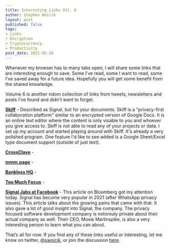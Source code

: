 ```yaml
---
title: Interesting Links Vol. 6
author: Stephen Woicik
layout: post
published: false
tags:
- Links
- Encryption
- Cryptocurrency
- Productivity
post_date: 2021-05-28
---
```

Whenever my browser has to many tabs open, I will share some links that are interesting enough to save. Some I’ve read, some I want to read, some I’ve saved away for a future idea. Hopefully you will get some benefit from the shared knowledge.

Volume 6 is another ndom collection of links from tweets, newsletters and posts I've found and didn't want to forget. 

**[Skiff](https://skiff.org/)** - Described as Signal, but for your documents. Skiff is a "privacy-first collaboration platform" similar to an encrypted version of Google Docs. It is an online text editor where the content is only visable to you and whoever you give access to. Skiff is not able to read any of your projects or data. I set up my account and started playing around with Skiff. It's already a very polished program. One feature I'd like to see added is a Google Sheet/Excel type document support (outside of just text). 

**[CrossClave](https://spideroak.com/crossclave/)** -

**[mmm.page](https://build.mmm.page)** -  

**[Bankless HQ](https://newsletter.banklesshq.com/p/-guide-1-starting-with-bankless)** - 

**[Too Much Focus](https://www.npr.org/2021/03/21/979183329/too-much-focusing-is-draining-heres-a-better-strategy)** - 

**[Signal Jabs at Facebook](https://www.bloomberg.com/news/articles/2021-05-28/signal-app-is-surging-in-popularity-and-hitting-growing-pains)** - This article on Bloomberg got my attention today. Signal has become very popular in 2021 (after WhatsApp privacy issues). This article talks about the growing pains that came with that. It also gave a lot of good insight into Signal, the company. The privacy focused software development company is notorouly private about their actual company as well. Their CEO, Moxie Marlinspike, is also a very interesting person to learn what you can about. 

That’s all for now. If you find any of these links useful or interesting, let me know on twitter, [@swoicik](https://twitter.com/swoicik), or join the discussion [here](https://github.com/swoicik/swoicik.github.io/discussions/7).
